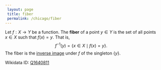 ```yaml
---
 layout: page
 title: fiber
 permalink: /chicago/fiber
---
```

Let $f:X\to Y$ be a function. The **fiber** of a point $y\in Y$ is the set of all points $x\in X$ such that $f(x) = y$. That is, $$f^{-1}(y) = \{x\in X\mid f(x) = y\}.$$ The fiber is the [inverse image](https://defsmath.github.io/DefsMath/inverse_image) under $f$ of the singleton $\{y\}$.

Wikidata ID: [Q1640811](https://www.wikidata.org/wiki/Q1640811)